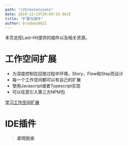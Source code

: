 ```yaml
---
path: "/zh/extensions"
date: 2019-12-23T20:09:19.962Z
title: "扩展与插件"
author: bradwoo8621
---
```


<p class="sub-title">本页总揽Last-Hit提供的插件以及相关资源。</p>

# 工作空间扩展
- 为深度控制在回放过程中环境，Story，Flow和Step而设计
- 每一个工作空间都可以有自己的扩展
- 使用Javascript或者Typescript实现
- 可以任意引入第三方NPM包

[学习工作空间扩展](/zh/workspace-extension/)

# IDE插件
> **即将到来**